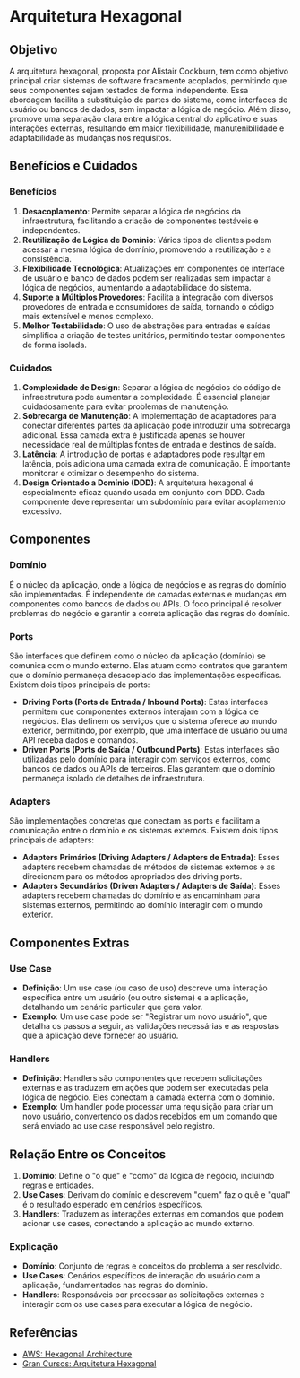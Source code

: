 # Arquitetura Hexagonal

## Objetivo
A arquitetura hexagonal, proposta por Alistair Cockburn, tem como objetivo principal criar sistemas de software fracamente acoplados, permitindo que seus componentes sejam testados de forma independente. Essa abordagem facilita a substituição de partes do sistema, como interfaces de usuário ou bancos de dados, sem impactar a lógica de negócio. Além disso, promove uma separação clara entre a lógica central do aplicativo e suas interações externas, resultando em maior flexibilidade, manutenibilidade e adaptabilidade às mudanças nos requisitos.

## Benefícios e Cuidados

### Benefícios
1. **Desacoplamento**: Permite separar a lógica de negócios da infraestrutura, facilitando a criação de componentes testáveis e independentes.
2. **Reutilização de Lógica de Domínio**: Vários tipos de clientes podem acessar a mesma lógica de domínio, promovendo a reutilização e a consistência.
3. **Flexibilidade Tecnológica**: Atualizações em componentes de interface de usuário e banco de dados podem ser realizadas sem impactar a lógica de negócios, aumentando a adaptabilidade do sistema.
4. **Suporte a Múltiplos Provedores**: Facilita a integração com diversos provedores de entrada e consumidores de saída, tornando o código mais extensível e menos complexo.
5. **Melhor Testabilidade**: O uso de abstrações para entradas e saídas simplifica a criação de testes unitários, permitindo testar componentes de forma isolada.

### Cuidados
1. **Complexidade de Design**: Separar a lógica de negócios do código de infraestrutura pode aumentar a complexidade. É essencial planejar cuidadosamente para evitar problemas de manutenção.
2. **Sobrecarga de Manutenção**: A implementação de adaptadores para conectar diferentes partes da aplicação pode introduzir uma sobrecarga adicional. Essa camada extra é justificada apenas se houver necessidade real de múltiplas fontes de entrada e destinos de saída.
3. **Latência**: A introdução de portas e adaptadores pode resultar em latência, pois adiciona uma camada extra de comunicação. É importante monitorar e otimizar o desempenho do sistema.
4. **Design Orientado a Domínio (DDD)**: A arquitetura hexagonal é especialmente eficaz quando usada em conjunto com DDD. Cada componente deve representar um subdomínio para evitar acoplamento excessivo.

## Componentes

### Domínio
É o núcleo da aplicação, onde a lógica de negócios e as regras do domínio são implementadas. É independente de camadas externas e mudanças em componentes como bancos de dados ou APIs. O foco principal é resolver problemas do negócio e garantir a correta aplicação das regras do domínio.

### Ports
São interfaces que definem como o núcleo da aplicação (domínio) se comunica com o mundo externo. Elas atuam como contratos que garantem que o domínio permaneça desacoplado das implementações específicas. Existem dois tipos principais de ports:
- **Driving Ports (Ports de Entrada / Inbound Ports)**: Estas interfaces permitem que componentes externos interajam com a lógica de negócios. Elas definem os serviços que o sistema oferece ao mundo exterior, permitindo, por exemplo, que uma interface de usuário ou uma API receba dados e comandos.
- **Driven Ports (Ports de Saída / Outbound Ports)**: Estas interfaces são utilizadas pelo domínio para interagir com serviços externos, como bancos de dados ou APIs de terceiros. Elas garantem que o domínio permaneça isolado de detalhes de infraestrutura.

### Adapters
São implementações concretas que conectam as ports e facilitam a comunicação entre o domínio e os sistemas externos. Existem dois tipos principais de adapters:
- **Adapters Primários (Driving Adapters / Adapters de Entrada)**: Esses adapters recebem chamadas de métodos de sistemas externos e as direcionam para os métodos apropriados dos driving ports.
- **Adapters Secundários (Driven Adapters / Adapters de Saída)**: Esses adapters recebem chamadas do domínio e as encaminham para sistemas externos, permitindo ao domínio interagir com o mundo exterior.

## Componentes Extras

### Use Case
- **Definição**: Um use case (ou caso de uso) descreve uma interação específica entre um usuário (ou outro sistema) e a aplicação, detalhando um cenário particular que gera valor.
- **Exemplo**: Um use case pode ser "Registrar um novo usuário", que detalha os passos a seguir, as validações necessárias e as respostas que a aplicação deve fornecer ao usuário.

### Handlers
- **Definição**: Handlers são componentes que recebem solicitações externas e as traduzem em ações que podem ser executadas pela lógica de negócio. Eles conectam a camada externa com o domínio.
- **Exemplo**: Um handler pode processar uma requisição para criar um novo usuário, convertendo os dados recebidos em um comando que será enviado ao use case responsável pelo registro.

## Relação Entre os Conceitos
1. **Domínio**: Define o "o que" e "como" da lógica de negócio, incluindo regras e entidades.
2. **Use Cases**: Derivam do domínio e descrevem "quem" faz o quê e "qual" é o resultado esperado em cenários específicos.
3. **Handlers**: Traduzem as interações externas em comandos que podem acionar use cases, conectando a aplicação ao mundo externo.
### Explicação
- **Domínio**: Conjunto de regras e conceitos do problema a ser resolvido.
- **Use Cases**: Cenários específicos de interação do usuário com a aplicação, fundamentados nas regras do domínio.
- **Handlers**: Responsáveis por processar as solicitações externas e interagir com os use cases para executar a lógica de negócio.

## Referências
- [AWS: Hexagonal Architecture](https://docs.aws.amazon.com/pt_br/prescriptive-guidance/latest/cloud-design-patterns/hexagonal-architecture.html)
- [Gran Cursos: Arquitetura Hexagonal](https://blog.grancursosonline.com.br/arquitetura-hexagonal-desacoplando-e-facilitando-a-manutencao-de-sistemas/)
